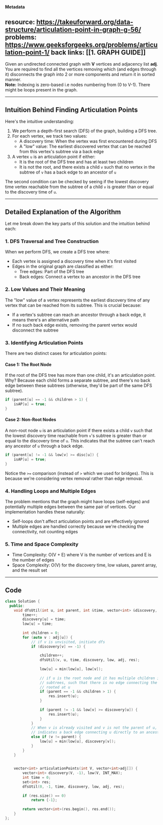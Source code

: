 #### Metadata

resource: https://takeuforward.org/data-structure/articulation-point-in-graph-g-56/
problems:  https://www.geeksforgeeks.org/problems/articulation-point-1/
back links: [[1. GRAPH GUIDE]]
---

Given an undirected connected graph with **V** vertices and adjacency list **adj**. You are required to find all the vertices removing which (and edges through it) disconnects the graph into 2 or more components and return it in sorted manner.  
**Note:** Indexing is zero-based i.e nodes numbering from (0 to V-1). There might be loops present in the graph.

---

## Intuition Behind Finding Articulation Points

Here's the intuitive understanding:

1. We perform a depth-first search (DFS) of the graph, building a DFS tree.
2. For each vertex, we track two values:
    - A discovery time: When the vertex was first encountered during DFS
    - A "low" value: The earliest discovered vertex that can be reached from this vertex's subtree via a back edge
3. A vertex `u` is an articulation point if either:
    - It is the root of the DFS tree and has at least two children
    - It is not the root, and there exists a child `v` such that no vertex in the subtree of `v` has a back edge to an ancestor of `u`

The second condition can be checked by seeing if the lowest discovery time vertex reachable from the subtree of a child `v` is greater than or equal to the discovery time of `u`.

---

## Detailed Explanation of the Algorithm

Let me break down the key parts of this solution and the intuition behind each:

### 1. DFS Traversal and Tree Construction
When we perform DFS, we create a DFS tree where:

- Each vertex is assigned a discovery time when it's first visited
- Edges in the original graph are classified as either:
    - Tree edges: Part of the DFS tree
    - Back edges: Connect a vertex to an ancestor in the DFS tree

### 2. Low Values and Their Meaning
The "low" value of a vertex represents the earliest discovery time of any vertex that can be reached from its subtree. This is crucial because:

- If a vertex's subtree can reach an ancestor through a back edge, it means there's an alternative path
- If no such back edge exists, removing the parent vertex would disconnect the subtree

### 3. Identifying Articulation Points
There are two distinct cases for articulation points:

#### Case 1: The Root Node
If the root of the DFS tree has more than one child, it's an articulation point. Why? Because each child forms a separate subtree, and there's no back edge between these subtrees (otherwise, they'd be part of the same DFS subtree).

``` cpp
if (parent[u] == -1 && children > 1) {
    isAP[u] = true;
}
```

#### Case 2: Non-Root Nodes

A non-root node `u` is an articulation point if there exists a child `v` such that the lowest discovery time reachable from `v`'s subtree is greater than or equal to the discovery time of `u`. This indicates that the subtree can't reach any ancestor of `u` through a back edge.

``` cpp
if (parent[u] != -1 && low[v] >= disc[u]) {
    isAP[u] = true;
}
```

Notice the `>=` comparison (instead of `>` which we used for bridges). This is because we're considering vertex removal rather than edge removal.

### 4. Handling Loops and Multiple Edges
The problem mentions that the graph might have loops (self-edges) and potentially multiple edges between the same pair of vertices. Our implementation handles these naturally:

- Self-loops don't affect articulation points and are effectively ignored
- Multiple edges are handled correctly because we're checking the connectivity, not counting edges

### 5. Time and Space Complexity
- Time Complexity: O(V + E) where V is the number of vertices and E is the number of edges
- Space Complexity: O(V) for the discovery time, low values, parent array, and the result set
---

## Code

``` cpp
class Solution {
  public:
    void dfsUtil(int u, int parent, int &time, vector<int> &discovery, vector<int> &low, vector<int> adj[], set<int> &res) {
        time++;
        discovery[u] = time;
        low[u] = time;
        
        int children = 0;
        for (auto v : adj[u]) {
            // if v is unvisited, initiate dfs
            if (discovery[v] == -1) {
                
                children++;
                dfsUtil(v, u, time, discovery, low, adj, res);
                
                low[u] = min(low[u], low[v]);
                
                // if u is the root node and it has multiple children ie separate
                // subtrees, such that there is no edge connecting the two subtrees 
                // rooted at u
                if (parent == -1 && children > 1) {
                    res.insert(u);
                }
                
                if (parent != -1 && low[v] >= discovery[u]) {
                    res.insert(u);
                }
            } 
            // When v is already visited and v is not the parent of u, it 
            // indicates a back edge connecting u directly to an ancestor v.
            else if (v != parent) {
                low[u] = min(low[u], discovery[v]);
            }
        }
    }
    
    
    vector<int> articulationPoints(int V, vector<int>adj[]) {
        vector<int> discovery(V, -1), low(V, INT_MAX);
        int time = 0;
        set<int> res;
        dfsUtil(0, -1, time, discovery, low, adj, res);
        
        if (res.size() == 0)
	        return {-1};
        
        return vector<int>(res.begin(), res.end());
    }
};
```
